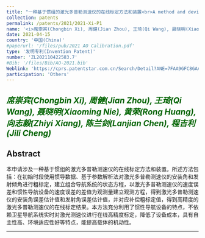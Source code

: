 ```yaml
---
title: "一种基于惯组的激光多普勒测速仪的在线标定方法和装置<br>A method and device for online calibration of an inertial navigation system-based laser Doppler velocimeter"
collection: patents
permalink: /patents/2021/2021-Xi-P1
name: '<i>席崇宾(Chongbin Xi), 周健(Jian Zhou), 王琦(Qi Wang), 聂晓明(Xiaoming Nie), 黄荣(Rong Huang), <strong>向志毅(Zhiyi Xiang)</strong>, 陈兰剑(Lanjian Chen), 程吉利(Jili Cheng)</i>'
date: 2021-04-15
country: '中国(China)'
#paperurl: '/files/pub/2021 AO Calibration.pdf'
type: '发明专利(Invention Patent)'
number: 'ZL202110422583.7'
#Bib: '/files/Bib/AO-2021.bib'
Weblink: 'https://cprs.patentstar.com.cn/Search/Detail?ANE=7FAA9GFC8GAA7CEA9ICC8AIA9DGE5BCA9HGG9CCABGEA9HEF'
participation: 'Others'
---
```


<font color="#006400"><i>席崇宾(Chongbin Xi), 周健(Jian Zhou), 王琦(Qi Wang), 聂晓明(Xiaoming Nie), 黄荣(Rong Huang), <strong>向志毅(Zhiyi Xiang)</strong>, 陈兰剑(Lanjian Chen), 程吉利(Jili Cheng)</i></font>
------

**Abstract**
------
本申请涉及一种基于惯组的激光多普勒测速仪的在线标定方法和装置。所述方法包括：在初始时段使用惯导数据、基于参数解析法对激光多普勒测速仪的安装角和发射倾角进行粗标定，建立组合导航系统的状态方程，以激光多普勒测速仪的速度误差和惯性导航设备的速度误差的差值为观测量建立观测方程，得到激光多普勒测速仪的安装角误差估计值和发射角误差估计值，并对应补偿粗标定值，得到高精度的激光多普勒测速仪的在线标定结果。本方法充分利用了惯性导航设备的特点，不依赖卫星导航系统实时对激光测速仪进行在线高精度标定，降低了设备成本，具有自主性高、环境适应性好等特点，能提高载体的机动性。

------